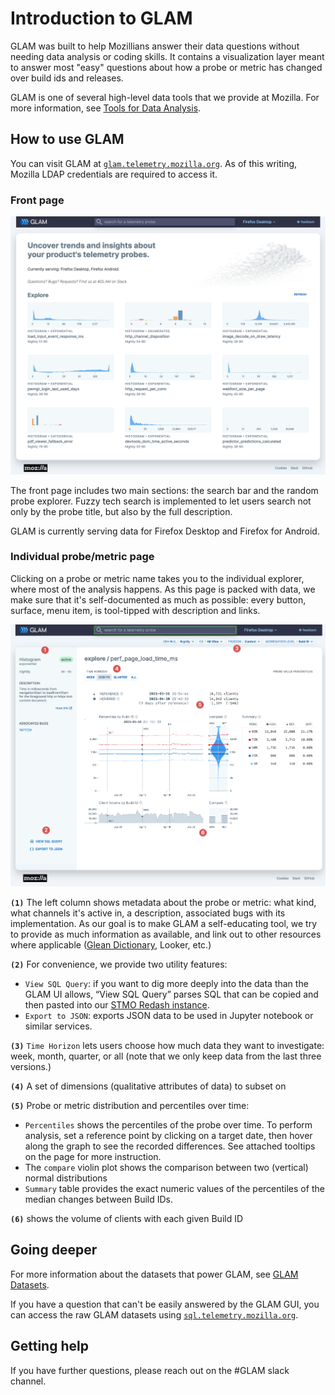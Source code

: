 # Introduction to GLAM

GLAM was built to help Mozillians answer their data questions without needing data analysis or coding skills. It contains a visualization layer meant to answer most "easy" questions about how a probe or metric has changed over build ids and releases.

GLAM is one of several high-level data tools that we provide at Mozilla. For more information, see [Tools for Data Analysis](../tools/interfaces.md).

## How to use GLAM

You can visit GLAM at [`glam.telemetry.mozilla.org`](https://glam.telemetry.mozilla.org). As of this writing, Mozilla LDAP credentials are required to access it.

### Front page

![](../assets/GLAM_screenshots/front-page.png)

The front page includes two main sections: the search bar and the random probe explorer. Fuzzy tech search is implemented to let users search not only by the probe title, but also by the full description.

GLAM is currently serving data for Firefox Desktop and Firefox for Android.

### Individual probe/metric page

Clicking on a probe or metric name takes you to the individual explorer, where most of the analysis happens. As this page is packed with data, we make sure that it's self-documented as much as possible: every button, surface, menu item, is tool-tipped with description and links.

![](../assets/GLAM_screenshots/probe-page.png)

**`(1)`** The left column shows metadata about the probe or metric: what kind, what channels it's active in, a description, associated bugs with its implementation. As our goal is to make GLAM a self-educating tool, we try to provide as much information as available, and link out to other resources where applicable ([Glean Dictionary](https://dictionary.telemetry.mozilla.org/), Looker, etc.)

**`(2)`** For convenience, we provide two utility features:

- `View SQL Query`: if you want to dig more deeply into the data than the GLAM UI allows, “View SQL Query” parses SQL that can be copied and then pasted into our [STMO Redash instance](../tools/stmo.md).
- `Export to JSON`: exports JSON data to be used in Jupyter notebook or similar services.

**`(3)`** `Time Horizon` lets users choose how much data they want to investigate: week, month, quarter, or all (note that we only keep data from the last three versions.)

**`(4)`** A set of dimensions (qualitative attributes of data) to subset on

**`(5)`** Probe or metric distribution and percentiles over time:

- `Percentiles` shows the percentiles of the probe over time. To perform analysis, set a reference point by clicking on a target date, then hover along the graph to see the recorded differences. See attached tooltips on the page for more instruction.
- The `compare` violin plot shows the comparison between two (vertical) normal distributions
- `Summary` table provides the exact numeric values of the percentiles of the median changes between Build IDs.

**`(6)`** shows the volume of clients with each given Build ID

## Going deeper

For more information about the datasets that power GLAM, see [GLAM Datasets](../datasets/glam.md).

If you have a question that can't be easily answered by the GLAM GUI, you can access the raw GLAM datasets using [`sql.telemetry.mozilla.org`](../tools/stmo.md).

## Getting help

If you have further questions, please reach out on the #GLAM slack channel.
